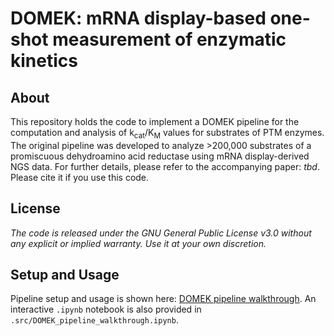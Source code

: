 # DOMEK: mRNA display-based one-shot measurement of enzymatic kinetics

## About

This repository holds the code to implement a DOMEK pipeline for the computation and analysis of k<sub>cat</sub>/K<sub>M</sub> values for substrates of PTM enzymes. The original pipeline was developed to analyze >200,000 substrates of a promiscuous dehydroamino acid reductase using mRNA display-derived NGS data. For further details, please refer to the accompanying paper: <i>tbd</i>. Please cite it if you use this code.

## License

_The code is released under the GNU General Public License v3.0 without any explicit or implied warranty. Use it at your own discretion._

## Setup and Usage

Pipeline setup and usage is shown here: [DOMEK pipeline walkthrough](DOMEK_pipeline_walkthrough.html). An interactive `.ipynb` notebook is also provided in `.src/DOMEK_pipeline_walkthrough.ipynb`.
